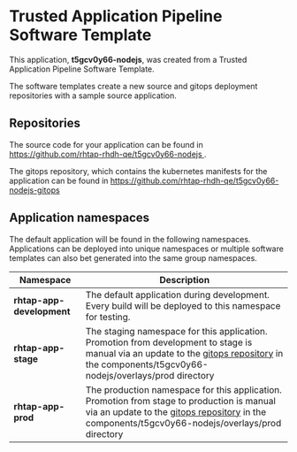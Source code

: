# Trusted Application Pipeline Software Template

This application, **t5gcv0y66-nodejs**, was created from a Trusted Application Pipeline Software Template.

The software templates create a new source and gitops deployment repositories with a sample source application. 

## Repositories

The source code for your application can be found in [https://github.com/rhtap-rhdh-qe/t5gcv0y66-nodejs ](https://github.com/rhtap-rhdh-qe/t5gcv0y66-nodejs ).
 
The gitops repository, which contains the kubernetes manifests for the application can be found in 
[https://github.com/rhtap-rhdh-qe/t5gcv0y66-nodejs-gitops ](https://github.com/rhtap-rhdh-qe/t5gcv0y66-nodejs-gitops ) 

## Application namespaces 

The default application will be found in the following namespaces. Applications can be deployed into unique namespaces or multiple software templates can also bet generated into the same group namespaces.  

|  Namespace   |  Description   |  
| -------- | -------- |   
| **rhtap-app-development** | The default application during development. Every build will be deployed to this namespace for testing. | 
| **rhtap-app-stage** | The staging namespace for this application. Promotion from development to stage is manual via an update to the [gitops repository](https://github.com/rhtap-rhdh-qe/t5gcv0y66-nodejs-gitops ) in the components/t5gcv0y66-nodejs/overlays/prod directory |  
| **rhtap-app-prod** | The production namespace for this application. Promotion from stage to production is manual via an update to the [gitops repository](https://github.com/rhtap-rhdh-qe/t5gcv0y66-nodejs-gitops ) in the components/t5gcv0y66-nodejs/overlays/prod directory | 